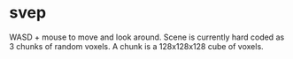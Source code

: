 # svep
WASD + mouse to move and look around. Scene is currently hard coded as 3 chunks of random voxels.
A chunk is a 128x128x128 cube of voxels.
